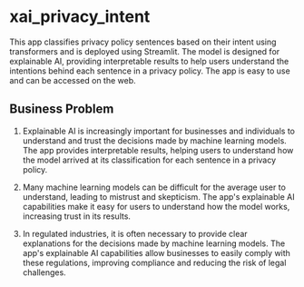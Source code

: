 # xai_privacy_intent
This app classifies privacy policy sentences based on their intent using transformers and is deployed using Streamlit. The model is designed for explainable AI, providing interpretable results to help users understand the intentions behind each sentence in a privacy policy. The app is easy to use and can be accessed on the web.


## Business Problem

1. Explainable AI is increasingly important for businesses and individuals to understand and trust the decisions made by machine learning models. The app provides interpretable results, helping users to understand how the model arrived at its classification for each sentence in a privacy policy.

2. Many machine learning models can be difficult for the average user to understand, leading to mistrust and skepticism. The app's explainable AI capabilities make it easy for users to understand how the model works, increasing trust in its results.

3. In regulated industries, it is often necessary to provide clear explanations for the decisions made by machine learning models. The app's explainable AI capabilities allow businesses to easily comply with these regulations, improving compliance and reducing the risk of legal challenges.
